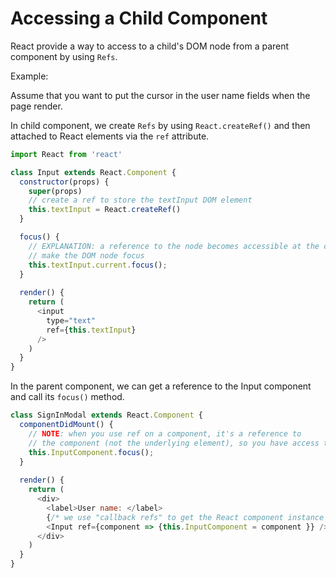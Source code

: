 # Accessing a Child Component

React provide a way to access to a child's DOM node from a parent component by using `Refs`.

Example:

Assume that you want to put the cursor in the user name fields when the page render.

In child component, we create `Refs` by using `React.createRef()` and then attached to React elements via the `ref` attribute. 

```js
import React from 'react'

class Input extends React.Component {
  constructor(props) {
    super(props)
    // create a ref to store the textInput DOM element
    this.textInput = React.createRef()
  }

  focus() {
    // EXPLANATION: a reference to the node becomes accessible at the current attribute of the ref.
    // make the DOM node focus
    this.textInput.current.focus();
  }
  
  render() {
    return (
      <input
        type="text"
        ref={this.textInput}
      />
    )
  }
}
```

In the parent component, we can get a reference to the Input component and call its `focus()` method.

```js
class SignInModal extends React.Component {
  componentDidMount() {
    // NOTE: when you use ref on a component, it's a reference to 
    // the component (not the underlying element), so you have access to its methods.
    this.InputComponent.focus();
  }
  
  render() {
    return (
      <div>
        <label>User name: </label>
        {/* we use "callback refs" to get the React component instance */}
        <Input ref={component => {this.InputComponent = component }} />
      </div>
    )
  }
}
```
